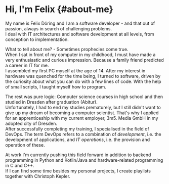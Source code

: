 # Hi, I'm Felix {#about-me}

My name is Felix Döring and I am a software developer - and that out of passion, always in search of challenging problems.  
I deal with IT architectures and software development at all levels, from conception to implementation.

What to tell about me? - Sometimes prophecies come true.  
When I sat in front of my computer in my childhood, I must have made a very enthusiastic and curious impression. Because a family friend predicted a career in IT for me.  
I assembled my first PC myself at the age of 14. After my interest in hardware was quenched for the time being, I turned to software, driven by the curiosity about what you can do with a few lines of code. With the help of small scripts, I taught myself how to program.

The rest was pure logic: Computer science courses in high school and then studied in Dresden after graduation (Abitur).  
Unfortunately, I had to end my studies prematurely, but I still didn't want to give up my dream of becoming a computer scientist. That's why I applied for an apprenticeship with my current employer, 3m5. Media GmbH in my adopted city of Dresden.  
After successfully completing my training, I specialised in the field of DevOps. The term DevOps refers to a combination of *development*, i.e. the development of applications, and *IT operations*, i.e. the provision and operation of these.  

At work I'm currently pushing this field forward in addition to backend programming in Python and Kotlin/Java and hardware-related programming in C and C++.  
If I can find some time besides my personal projects, I create playlists together with Christoph Kepler.

